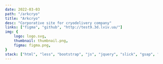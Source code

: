 ```yaml
---
date: 2022-03-03
path: "/arkcryo"
title: "Arkcryo"
desc: "Corporative site for cryodelivery company"
links: ["figma", "github", "http://test9.3d.lviv.ua/"]
img: {
	logo: logo.svg,
	thumbnail: thumbnail.png,
	figma: figma.png,
}
stack: ["html", "less", "bootstrap", "js", "jquery", "slick", "gsap", "php", "git"]
---
```

